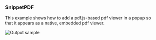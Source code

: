 ### SnippetPDF
This example shows how to add a pdf.js-based pdf viewer in a popup so that it appears as a native, embedded pdf viewer.

![Output sample](snippet_pdf.gif)